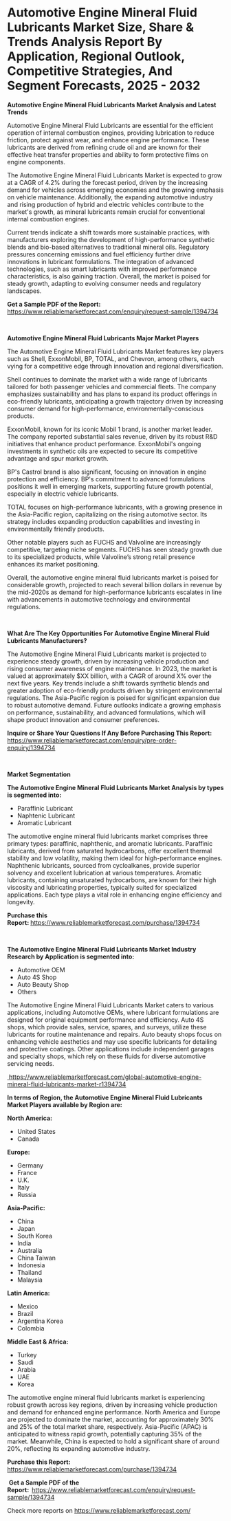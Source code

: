 <p><h1>Automotive Engine Mineral Fluid Lubricants Market Size, Share & Trends Analysis Report By Application, Regional Outlook, Competitive Strategies, And Segment Forecasts, 2025 - 2032</h1></p><p><strong>Automotive Engine Mineral Fluid Lubricants Market Analysis and Latest Trends</strong></p>
<p><p>Automotive Engine Mineral Fluid Lubricants are essential for the efficient operation of internal combustion engines, providing lubrication to reduce friction, protect against wear, and enhance engine performance. These lubricants are derived from refining crude oil and are known for their effective heat transfer properties and ability to form protective films on engine components. </p><p>The Automotive Engine Mineral Fluid Lubricants Market is expected to grow at a CAGR of 4.2% during the forecast period, driven by the increasing demand for vehicles across emerging economies and the growing emphasis on vehicle maintenance. Additionally, the expanding automotive industry and rising production of hybrid and electric vehicles contribute to the market's growth, as mineral lubricants remain crucial for conventional internal combustion engines.</p><p>Current trends indicate a shift towards more sustainable practices, with manufacturers exploring the development of high-performance synthetic blends and bio-based alternatives to traditional mineral oils. Regulatory pressures concerning emissions and fuel efficiency further drive innovations in lubricant formulations. The integration of advanced technologies, such as smart lubricants with improved performance characteristics, is also gaining traction. Overall, the market is poised for steady growth, adapting to evolving consumer needs and regulatory landscapes.</p></p>
<p><strong>Get a Sample PDF of the Report:&nbsp;</strong> <a href="https://www.reliablemarketforecast.com/enquiry/request-sample/1394734?utm_campaign=3491&utm_medium=2&utm_source=Github&utm_content=ia&utm_term=22032025&utm_id=automotive-engine-mineral-fluid-lubricants">https://www.reliablemarketforecast.com/enquiry/request-sample/1394734</a></p>
<p>&nbsp;</p>
<p><strong>Automotive Engine Mineral Fluid Lubricants Major Market Players</strong></p>
<p><p>The Automotive Engine Mineral Fluid Lubricants Market features key players such as Shell, ExxonMobil, BP, TOTAL, and Chevron, among others, each vying for a competitive edge through innovation and regional diversification. </p><p>Shell continues to dominate the market with a wide range of lubricants tailored for both passenger vehicles and commercial fleets. The company emphasizes sustainability and has plans to expand its product offerings in eco-friendly lubricants, anticipating a growth trajectory driven by increasing consumer demand for high-performance, environmentally-conscious products.</p><p>ExxonMobil, known for its iconic Mobil 1 brand, is another market leader. The company reported substantial sales revenue, driven by its robust R&D initiatives that enhance product performance. ExxonMobil's ongoing investments in synthetic oils are expected to secure its competitive advantage and spur market growth.</p><p>BP's Castrol brand is also significant, focusing on innovation in engine protection and efficiency. BP's commitment to advanced formulations positions it well in emerging markets, supporting future growth potential, especially in electric vehicle lubricants.</p><p>TOTAL focuses on high-performance lubricants, with a growing presence in the Asia-Pacific region, capitalizing on the rising automotive sector. Its strategy includes expanding production capabilities and investing in environmentally friendly products.</p><p>Other notable players such as FUCHS and Valvoline are increasingly competitive, targeting niche segments. FUCHS has seen steady growth due to its specialized products, while Valvoline’s strong retail presence enhances its market positioning.</p><p>Overall, the automotive engine mineral fluid lubricants market is poised for considerable growth, projected to reach several billion dollars in revenue by the mid-2020s as demand for high-performance lubricants escalates in line with advancements in automotive technology and environmental regulations.</p></p>
<p>&nbsp;</p>
<p><strong>What Are The Key Opportunities For Automotive Engine Mineral Fluid Lubricants Manufacturers?</strong></p>
<p><p>The Automotive Engine Mineral Fluid Lubricants market is projected to experience steady growth, driven by increasing vehicle production and rising consumer awareness of engine maintenance. In 2023, the market is valued at approximately $XX billion, with a CAGR of around X% over the next five years. Key trends include a shift towards synthetic blends and greater adoption of eco-friendly products driven by stringent environmental regulations. The Asia-Pacific region is poised for significant expansion due to robust automotive demand. Future outlooks indicate a growing emphasis on performance, sustainability, and advanced formulations, which will shape product innovation and consumer preferences.</p></p>
<p><strong>Inquire or Share Your Questions If Any Before Purchasing This Report:</strong> <a href="https://www.reliablemarketforecast.com/enquiry/pre-order-enquiry/1394734?utm_campaign=3491&utm_medium=2&utm_source=Github&utm_content=ia&utm_term=22032025&utm_id=automotive-engine-mineral-fluid-lubricants">https://www.reliablemarketforecast.com/enquiry/pre-order-enquiry/1394734</a></p>
<p>&nbsp;</p>
<p><strong>Market Segmentation</strong></p>
<p><strong>The Automotive Engine Mineral Fluid Lubricants Market Analysis by types is segmented into:</strong></p>
<p><ul><li>Paraffinic Lubricant</li><li>Naphtenic Lubricant</li><li>Aromatic Lubricant</li></ul></p>
<p><p>The automotive engine mineral fluid lubricants market comprises three primary types: paraffinic, naphthenic, and aromatic lubricants. Paraffinic lubricants, derived from saturated hydrocarbons, offer excellent thermal stability and low volatility, making them ideal for high-performance engines. Naphthenic lubricants, sourced from cycloalkanes, provide superior solvency and excellent lubrication at various temperatures. Aromatic lubricants, containing unsaturated hydrocarbons, are known for their high viscosity and lubricating properties, typically suited for specialized applications. Each type plays a vital role in enhancing engine efficiency and longevity.</p></p>
<p><strong>Purchase this Report:&nbsp;</strong><a href="https://www.reliablemarketforecast.com/purchase/1394734?utm_campaign=3491&utm_medium=2&utm_source=Github&utm_content=ia&utm_term=22032025&utm_id=automotive-engine-mineral-fluid-lubricants">https://www.reliablemarketforecast.com/purchase/1394734</a></p>
<p>&nbsp;</p>
<p><strong>The Automotive Engine Mineral Fluid Lubricants Market Industry Research by Application is segmented into:</strong></p>
<p><ul><li>Automotive OEM</li><li>Auto 4S Shop</li><li>Auto Beauty Shop</li><li>Others</li></ul></p>
<p><p>The Automotive Engine Mineral Fluid Lubricants Market caters to various applications, including Automotive OEMs, where lubricant formulations are designed for original equipment performance and efficiency. Auto 4S shops, which provide sales, service, spares, and surveys, utilize these lubricants for routine maintenance and repairs. Auto beauty shops focus on enhancing vehicle aesthetics and may use specific lubricants for detailing and protective coatings. Other applications include independent garages and specialty shops, which rely on these fluids for diverse automotive servicing needs.</p></p>
<p><a href="https://www.reliablemarketforecast.com/global-automotive-engine-mineral-fluid-lubricants-market-r1394734?utm_campaign=3491&utm_medium=2&utm_source=Github&utm_content=ia&utm_term=22032025&utm_id=automotive-engine-mineral-fluid-lubricants">&nbsp;https://www.reliablemarketforecast.com/global-automotive-engine-mineral-fluid-lubricants-market-r1394734</a></p>
<p><strong>In terms of Region, the Automotive Engine Mineral Fluid Lubricants Market Players available by Region are:</strong></p>
<p>
    <p> <strong> North America: </strong>
        <ul>
            <li>United States</li>
            <li>Canada</li>
        </ul>
        </p> 
    <p> <strong> Europe: </strong>
        <ul>
            <li>Germany</li>
            <li>France</li>
            <li>U.K.</li>
            <li>Italy</li>
            <li>Russia</li>
        </ul>
        </p> 
    <p> <strong> Asia-Pacific: </strong>
        <ul>
            <li>China</li>
            <li>Japan</li>
            <li>South Korea</li>
            <li>India</li>
            <li>Australia</li>
            <li>China Taiwan</li>
            <li>Indonesia</li>
            <li>Thailand</li>
            <li>Malaysia</li>
        </ul>
        </p> 
    <p> <strong> Latin America: </strong>
        <ul>
            <li>Mexico</li>
            <li>Brazil</li>
            <li>Argentina Korea</li>
            <li>Colombia</li>
        </ul>
        </p> 
    <p> <strong> Middle East & Africa: </strong>
        <ul>
            <li>Turkey</li>
            <li>Saudi</li>
            <li>Arabia</li>
            <li>UAE</li>
            <li>Korea</li>
        </ul>
    </p>
    </p>
<p><p>The automotive engine mineral fluid lubricants market is experiencing robust growth across key regions, driven by increasing vehicle production and demand for enhanced engine performance. North America and Europe are projected to dominate the market, accounting for approximately 30% and 25% of the total market share, respectively. Asia-Pacific (APAC) is anticipated to witness rapid growth, potentially capturing 35% of the market. Meanwhile, China is expected to hold a significant share of around 20%, reflecting its expanding automotive industry.</p></p>
<p><strong>Purchase this Report: </strong><a href="https://www.reliablemarketforecast.com/purchase/1394734?utm_campaign=3491&utm_medium=2&utm_source=Github&utm_content=ia&utm_term=22032025&utm_id=automotive-engine-mineral-fluid-lubricants">https://www.reliablemarketforecast.com/purchase/1394734</a></p>
<p>&nbsp;<strong>Get a Sample PDF of the Report:&nbsp;&nbsp;</strong><a href="https://www.reliablemarketforecast.com/enquiry/request-sample/1394734?utm_campaign=3491&utm_medium=2&utm_source=Github&utm_content=ia&utm_term=22032025&utm_id=automotive-engine-mineral-fluid-lubricants">https://www.reliablemarketforecast.com/enquiry/request-sample/1394734</a></p>
<p><strong></strong></p>
<p>Check more reports on <a href="https://www.reliablemarketforecast.com/?utm_campaign=3491&utm_medium=2&utm_source=Github&utm_content=ia&utm_term=22032025&utm_id=automotive-engine-mineral-fluid-lubricants">https://www.reliablemarketforecast.com/</a></p>